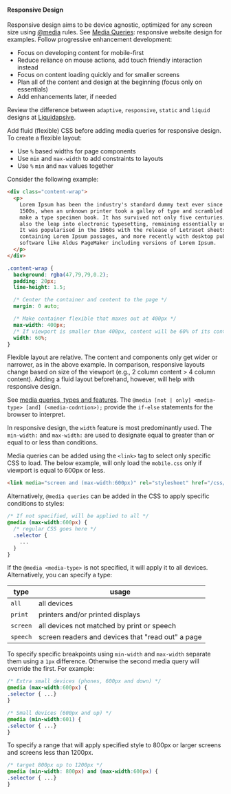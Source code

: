#### Responsive Design

Responsive design aims to be device agnostic, optimized for any screen size using [@media](https://www.w3schools.com/css/css_rwd_mediaqueries.asp) rules. See
[Media Queries](https://mediaqueri.es): responsive website design for examples.
Follow progressive enhancement development:
- Focus on developing content for mobile-first
- Reduce reliance on mouse actions, add touch friendly interaction instead
- Focus on content loading quickly and for smaller screens
- Plan all of the content and design at the beginning (focus only on essentials)
- Add enhancements later, if needed

Review the difference between `adaptive`, `responsive`, `static` and `liquid` designs at [Liquidapsive](http://www.liquidapsive.com).

Add fluid (flexible) CSS before adding media queries for responsive design.
To create a flexible layout:
- Use `%` based widths for page components
- Use `min` and `max-width` to add constraints to layouts
- Use `%` `min` and `max` values together

Consider the following example:

```html
<div class="content-wrap">
  <p>
    Lorem Ipsum has been the industry's standard dummy text ever since the
    1500s, when an unknown printer took a galley of type and scrambled it to
    make a type specimen book. It has survived not only five centuries, but
    also the leap into electronic typesetting, remaining essentially unchanged.
    It was popularised in the 1960s with the release of Letraset sheets
    containing Lorem Ipsum passages, and more recently with desktop publishing
    software like Aldus PageMaker including versions of Lorem Ipsum.
  </p>
</div>
```

```css
.content-wrap {
  background: rgba(47,79,79,0.2);
  padding: 20px;
  line-height: 1.5;

  /* Center the container and content to the page */
  margin: 0 auto;

  /* Make container flexible that maxes out at 400px */
  max-width: 400px;
  /* If viewport is smaller than 400px, content will be 60% of its container */
  width: 60%;
}
```
Flexible layout are relative. The content and components only get wider or narrower, as in the above example. In comparison, responsive layouts change based on size of the viewport (e.g., 2 column content > 4 column content). Adding a fluid layout beforehand, however, will help with responsive design.

See [media queries, types and features](https://tympanus.net/codrops/css_reference/media-queries/). The `@media [not | only] <media-type> [and] (<media-codntion>);` provide the `if-else` statements for the browser to interpret.

In responsive design, the `width` feature is most predominantly used. The `min-width:` and `max-width:` are used to designate equal to greater than or equal to or less than conditions.

Media queries can be added using the `<link>` tag to select only specific CSS to load.
The below example, will only load the `mobile.css` only if viewport is equal to 600px or less.

```html
<link media="screen and (max-width:600px)" rel="stylesheet" href="/css/mobile.css">
```
Alternatively, `@media queries` can be added in the CSS to apply specific conditions to styles:

```css
/* If not specified, will be applied to all */
@media (max-width:600px) {
  /* regular CSS goes here */
  .selector {
    ...
  }
}
```
If the `@media <media-type>` is not specified, it will apply it to all devices. Alternatively, you can specify a type:

| type | usage |
|--------------------|-------|
| `all` | all devices |  
| `print` | printers and/or printed displays |  
| `screen` | all devices not matched by print or speech |
| `speech` | screen readers and devices that "read out" a page |

To specify specific breakpoints using `min-width` and `max-width` separate them using a `1px` difference. Otherwise the second media query will override the first. For example:
```css
/* Extra small devices (phones, 600px and down) */
@media (max-width:600px) {
.selector { ...}
}

/* Small devices (600px and up) */
@media (min-width:601) {
.selector { ...}
}
```
To specify a range that will apply specified style to 800px or larger screens and screens less than 1200px. 
```css
/* target 800px up to 1200px */  
@media (min-width: 800px) and (max-width:600px) {
.selector { ...}
}

```
